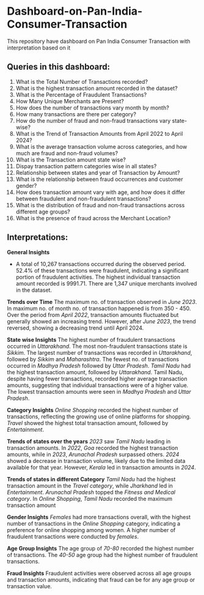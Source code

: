 # Dashboard-on-Pan-India-Consumer-Transaction
This repository have dashboard on Pan India Consumer Transaction with interpretation based on it

## Queries in this dashboard:

1. What is the Total Number of Transactions recorded?
2. What is the highest transaction amount recorded in the dataset?
3. What is the Percentage of Fraudulent Transactions?
4. How Many Unique Merchants are Present?
5. How does the number of transactions vary month by month?
6. How many transactions are there per category?
7. How do the number of fraud and non-fraud transactions vary state-wise?
8. What is the Trend of Transaction Amounts from April 2022 to April 2024?
9. What is the average transaction volume across categories, and how much are fraud and non-fraud volumes?
10. What is the Transaction amount state wise?
11. Dispay transaction pattern categories wise in all states?
12. Relationship between states and year of Transaction by Amount?
13. What is the relationship between fraud occurrences and customer gender?
14. How does transaction amount vary with age, and how does it differ between fraudulent and non-fraudulent transactions?
15. What is the distribution of fraud and non-fraud transactions across different age groups?
16. What is the presence of fraud across the  Merchant Location?



## Interpretations:

**General Insights**

- A total of 10,267 transactions occurred during the observed period.
52.4% of these transactions were fraudulent, indicating a significant portion of fraudulent activities.
The highest individual transaction amount recorded is 9991.71.
There are 1,347 unique merchants involved in the dataset.

**Trends over Time**
The maximum no. of transaction observed in _June 2023_. In maximum no. of month no. of transaction happened is from 350 - 450.
Over the period from _April 2022_, transaction amounts fluctuated but generally showed an increasing trend. However, after _June 2023_, the trend reversed, showing a decreasing trend until April 2024.

**State wise Insights**
The highest number of fraudulent transactions occurred in _Uttarakhand_.
The most non-fraudulent transactions state is _Sikkim_.
The largest number of transactions was recorded in _Uttarakhand_, followed by _Sikkim_ and _Maharashtra_.
The fewest no. of transactions occurred in _Madhya Pradesh_ followed by _Uttar Pradesh_.
_Tamil Nadu_ had the highest transaction amount, followed by _Uttarakhand_. Tamil Nadu, despite having fewer transactions, recorded higher average transaction amounts, suggesting that individual transactions were of a higher value.
The lowest transaction amounts were seen in _Madhya Pradesh_ and _Uttar Pradesh_.

**Category Insights**
_Online Shopping_ recorded the highest number of transactions, reflecting the growing use of online platforms for shopping.
_Travel_ showed the highest total transaction amount, followed by _Entertainment_.

**Trends of states over the years**
_2023_ saw _Tamil Nadu_ leading in transaction amounts.
In _2022_, _Goa_ recorded the highest transaction amounts, while in _2023_, _Arunachal Pradesh_ surpassed others.
_2024_ showed a decrease in transaction volume, likely due to the limited data available for that year. However, _Kerala_ led in transaction amounts in _2024_.

**Trends of states in different Category**
_Tamil Nadu_ had the highest transaction amount in the _Travel category_, while _Jharkhand_ led in _Entertainment_.
_Arunachal Pradesh_ topped the _Fitness and Medical category_.
In _Online Shopping_, _Tamil Nadu_ recorded the maximum transaction amount

**Gender Insights**
_Females_ had more transactions overall, with the highest number of transactions in the _Online Shopping_ category, indicating a preference for online shopping among women.
A higher number of fraudulent transactions were conducted by _females_.

**Age Group Insights**
The age group of _70-80_ recorded the highest number of transactions.
The _40-50_ age group had the highest number of fraudulent transactions.

**Fraud Insights**
Fraudulent activities were observed across all age groups and transaction amounts, indicating that fraud can be for any age group or transaction value.
